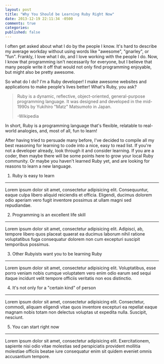 ```yaml
---
layout: post
title: "Why You Should be Learning Ruby Right Now"
date: 2013-12-19 22:11:34 -0500
comments: true
categories:
published: false
---
```


I often get asked about what I do by the people I know. It's hard to describe my average workday without using words like "awesome", "gnarley", or "fun". Frankly, I love what I do, and I love working with the people I do. Now, I know that programming isn't necessarily for everyone, but I believe that many people write it off that would not only find programming enjoyable, but might also be pretty awesome.

So what do I do? I'm a Ruby developer! I make awesome websites and applications to make people's lives better! What's Ruby, you ask?

 > Ruby is a dynamic, reflective, object-oriented, general-purpose programming language. It was designed and developed in the mid-1990s by Yukihiro "Matz" Matsumoto in Japan.
 >
 > -Wikipedia

In short, Ruby is a programming language that's flexible, relatable to real-world analogies, and, most of all, fun to learn!

After having tried to persuade many before, I've decided to compile all my best reasoning for learning to code into a nice, easy to read list. If you're not a developer already, look through it and consider learning. If you are a coder, then maybe there will be some points here to grow your local Ruby community. Or maybe you haven't learned Ruby yet, and are looking for reasons to learn a new language.

1. Ruby is easy to learn
------------------------

Lorem ipsum dolor sit amet, consectetur adipisicing elit. Consequuntur, eaque culpa libero aliquid reiciendis et officia. Eligendi, ducimus dolorem odio aperiam vero fugit inventore possimus at ullam magni sed repudiandae.

2. Programming is an excellent life skill
-----------------------------------------

Lorem ipsum dolor sit amet, consectetur adipisicing elit. Adipisci, ab, tempore libero quos placeat quaerat ea ducimus laborum nihil ratione voluptatibus fuga consequatur dolorem non cum excepturi suscipit temporibus possimus.

3. Other Rubyists want you to be learning Ruby
----------------------------------------------

Lorem ipsum dolor sit amet, consectetur adipisicing elit. Voluptatibus, esse porro veniam nobis cumque voluptatem vero enim odio earum sed sequi itaque incidunt velit tempore officiis veritatis non eos distinctio.

4. It's not only for a "certain kind" of person
-----------------------------------------------

Lorem ipsum dolor sit amet, consectetur adipisicing elit. Consectetur, commodi, aliquam eligendi vitae quos inventore excepturi ea repellat eaque magnam nobis totam non delectus voluptas ut expedita nulla. Suscipit, nesciunt.

5. You can start right now
--------------------------

Lorem ipsum dolor sit amet, consectetur adipisicing elit. Exercitationem, sapiente nisi odio vitae molestias sed perspiciatis provident mollitia molestiae officiis beatae iure consequatur enim sit quidem eveniet omnis accusantium tempore.
